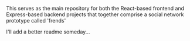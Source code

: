 This serves as the main repository for both the React-based frontend
and Express-based backend projects that together comprise a social network
prototype called 'frends'

I'll add a better readme someday...